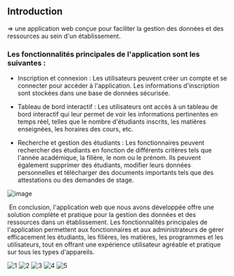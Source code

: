 ## Introduction
=> une application web conçue pour faciliter la gestion des données et des ressources au sein d'un établissement.

### Les fonctionnalités principales de l'application sont les suivantes :
 - Inscription et connexion : Les utilisateurs peuvent créer un compte et se connecter pour accéder à l'application. Les informations d'inscription sont stockées dans une base de données sécurisée.
 
 - Tableau de bord interactif : Les utilisateurs ont accès à un tableau de bord interactif qui leur permet de voir les informations pertinentes en temps réel, telles que le nombre d'étudiants inscrits, les matières 
   enseignées, les horaires des cours, etc.
   
- Recherche et gestion des étudiants : Les fonctionnaires peuvent rechercher des étudiants en fonction de différents critères tels que l'année académique, la filière, le nom ou le prénom. Ils peuvent également 
  supprimer des étudiants, modifier leurs données personnelles et télécharger des documents importants tels que des attestations ou des demandes de stage.

 
![image](https://github.com/MohamedBerbouchi/project-gestion-stagiaires/assets/82718864/0db7661b-cdab-4ffb-9780-49cd7257bc1a)

 En conclusion, l'application web que nous avons développée offre une solution complète et pratique pour la gestion des données et des ressources dans un établissement. Les fonctionnalités principales de l'application permettent aux fonctionnaires et aux administrateurs de gérer efficacement les étudiants, les filières, les matières, les programmes et les utilisateurs, tout en offrant une expérience utilisateur agréable et pratique sur tous les types d'appareils.
 
![1](https://github.com/user-attachments/assets/433e8bea-18dc-4734-9811-571398a5c7cb)
![2](https://github.com/user-attachments/assets/d20c5bd4-29b6-43a8-ab3e-5bbca754d093)
![3](https://github.com/user-attachments/assets/12c34421-121c-4df5-87d0-2df06a5da25b)
![4](https://github.com/user-attachments/assets/18ab8900-79b9-400c-a47f-c12dba1c3f2c)
![5](https://github.com/user-attachments/assets/6ad3aa78-7860-43de-902d-bc43ce5ad502)
